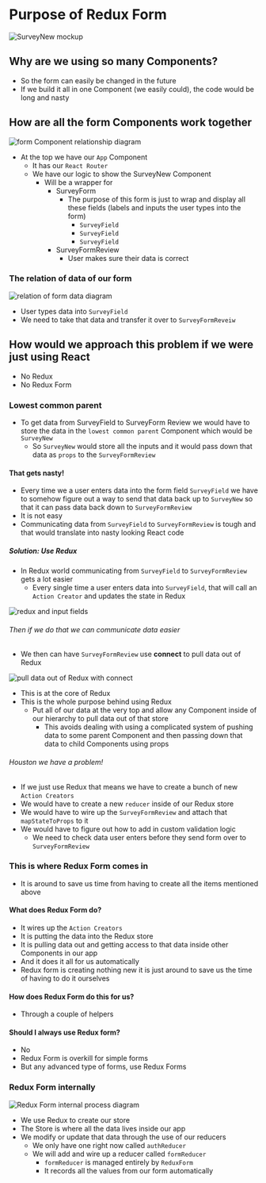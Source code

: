 # Purpose of Redux Form
![SurveyNew mockup](https://i.imgur.com/5WpWeqG.png)

## Why are we using so many Components?
* So the form can easily be changed in the future
* If we build it all in one Component (we easily could), the code would be long and nasty

## How are all the form Components work together
![form Component relationship diagram](https://i.imgur.com/Z6sxgCf.png)

* At the top we have our `App` Component
    - It has our `React Router`
    - We have our logic to show the SurveyNew Component
        + Will be a wrapper for
            * SurveyForm
                - The purpose of this form is just to wrap and display all these fields (labels and inputs the user types into the form)
                    + `SurveyField`
                    + `SurveyField`
                    + `SurveyField`
            * SurveyFormReview
                - User makes sure their data is correct

### The relation of data of our form
![relation of form data diagram](https://i.imgur.com/83t1bl5.png)

* User types data into `SurveyField`
* We need to take that data and transfer it over to `SurveyFormReveiw`

## How would we approach this problem if we were just using React
* No Redux
* No Redux Form

### Lowest common parent
* To get data from SurveyField to SurveyForm Review we would have to store the data in the `lowest common parent` Component which would be `SurveyNew`
    - So `SurveyNew` would store all the inputs and it would pass down that data as `props` to the `SurveyFormReview`

#### That gets nasty!
* Every time we a user enters data into the form field `SurveyField` we have to somehow figure out a way to send that data back up to `SurveyNew` so that it can pass data back down to `SurveyFormReview`
* It is not easy
* Communicating data from `SurveyField` to `SurveyFormReview` is tough and that would translate into nasty looking React code

##### Solution: Use Redux
* In Redux world communicating from `SurveyField` to `SurveyFormReview` gets a lot easier
    - Every single time a user enters data into `SurveyField`, that will call an `Action Creator` and updates the state in Redux

![redux and input fields](https://i.imgur.com/ZXqvb6z.png)

###### Then if we do that we can communicate data easier
* We then can have `SurveyFormReview` use **connect** to pull data out of Redux

![pull data out of Redux with connect](https://i.imgur.com/Q0lRcmS.png)

* This is at the core of Redux
* This is the whole purpose behind using Redux
    - Put all of our data at the very top and allow any Component inside of our hierarchy to pull data out of that store
        + This avoids dealing with using a complicated system of pushing data to some parent Component and then passing down that data to child Components using props

###### Houston we have a problem!
* If we just use Redux that means we have to create a bunch of new `Action Creators`
* We would have to create a new `reducer` inside of our Redux store
* We would have to wire up the `SurveyFormReview` and attach that `mapStateToProps` to it
* We would have to figure out how to add in custom validation logic
    - We need to check data user enters before they send form over to `SurveyFormReview`

### This is where Redux Form comes in
* It is around to save us time from having to create all the items mentioned above

#### What does Redux Form do?
* It wires up the `Action Creators`
* It is putting the data into the Redux store
* It is pulling data out and getting access to that data inside other Components in our app
* And it does it all for us automatically
* Redux form is creating nothing new it is just around to save us the time of having to do it ourselves

#### How does Redux Form do this for us?
* Through a couple of helpers

#### Should I always use Redux form?
* No
* Redux Form is overkill for simple forms
* But any advanced type of forms, use Redux Forms

### Redux Form internally
![Redux Form internal process diagram](https://i.imgur.com/gUIKbmn.png)

* We use Redux to create our store
* The Store is where all the data lives inside our app
* We modify or update that data through the use of our reducers
    - We only have one right now called `authReducer`
    - We will add and wire up a reducer called `formReducer`
        + `formReducer` is managed entirely by `ReduxForm`
        + It records all the values from our form automatically
